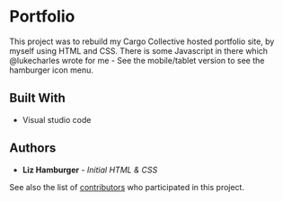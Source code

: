 # Portfolio

This project was to rebuild my Cargo Collective hosted portfolio site, by myself using HTML and CSS.
There is some Javascript in there which @lukecharles wrote for me - See the mobile/tablet version to see the hamburger icon menu.

## Built With

* Visual studio code

## Authors

* **Liz Hamburger** - *Initial HTML & CSS*

See also the list of [contributors](https://github.com/LizHamburger/portfolio/graphs/contributors) who participated in this project.
